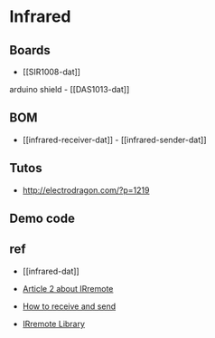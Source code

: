 
# Infrared 

## Boards

- [[SIR1008-dat]] 

arduino shield - [[DAS1013-dat]]


## BOM 

- [[infrared-receiver-dat]] - [[infrared-sender-dat]]




## Tutos 

- http://electrodragon.com/?p=1219

## Demo code 


## ref 

- [[infrared-dat]]

- [Article 2 about IRremote](http://www.arcfn.com/2009/08/multi-protocol-infrared-remote-library.html)

- [How to receive and send](http://www.arcfn.com/2009/08/multi-protocol-infrared-remote-library.html)
  
- [IRremote Library](https://github.com/shirriff/Arduino-IRremote)

